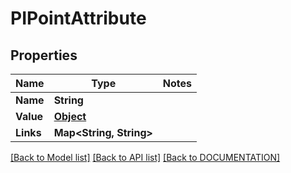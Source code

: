 # PIPointAttribute

## Properties
Name | Type | Notes
------------ | ------------- | -------------
**Name** | **String**
**Value** | **[**Object**](../models/Object.md)**
**Links** | **Map<String, String>**

[[Back to Model list]](../../DOCUMENTATION.md#documentation-for-models) [[Back to API list]](../../DOCUMENTATION.md#documentation-for-api-endpoints) [[Back to DOCUMENTATION]](../../DOCUMENTATION.md)
